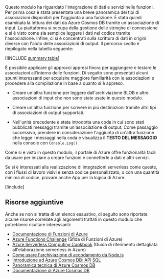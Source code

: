 Questo modulo ha riguardato l'integrazione di dati e servizi nelle funzioni. Per prima cosa è stata presentata una breve panoramica dei tipi di associazioni disponibili per l'aggiunta a una funzione. È stata quindi esaminata la lettura dei dati da Azure Cosmos DB tramite un'associazione di input. La piattaforma si occupa della gestione delle stringhe di connessione e si è visto come sia semplice leggere i dati nel codice tramite l'associazione. Infine, ci si è concentrati sulla scrittura di dati in origini diverse con l'aiuto delle associazioni di output. Il percorso svolto è riepilogato nella tabella seguente:

[!INCLUDE [summary table](./summary-table.md)]

È possibile applicare gli approcci appresi finora per aggiungere e testare le associazioni all'interno delle funzioni. Di seguito sono presentati alcuni spunti interessanti per acquisire maggiore familiarità con le associazioni e procedere alla compilazione in base a quanto si è appreso.

* Creare un'altra funzione per leggere dall'archiviazione BLOB e altre associazioni di input che non sono state usate in questo modulo.

* Creare un'altra funzione per scrivere in più destinazioni tramite altri tipi di associazioni di output supportati.

* Nell'unità precedente è stata introdotta una coda in cui sono stati pubblicati messaggi tramite un'associazione di output. Come passaggio successivo, prendere in considerazione l'aggiunta di un'altra funzione che legge i messaggi nella coda e visualizza il **TESTO DEL MESSAGGIO** nella console con `Console.Log()`.

Come si è visto in questo modulo, il portale di Azure offre funzionalità facili da usare per iniziare a creare funzioni e connetterle a dati e altri servizi.

Se si è interessati alla realizzazione di integrazioni serverless come queste, con i flussi di lavoro visivi e senza codice personalizzato, o con una quantità minima di codice, provare anche App per la logica di Azure.

[!include[](../../../includes/azure-sandbox-cleanup.md)]

## <a name="additional-resources"></a>Risorse aggiuntive

Anche se non si tratta di un elenco esaustivo, di seguito sono riportate alcune risorse correlate agli argomenti trattati in questo modulo che potrebbero risultare interessanti:

* [Documentazione di Funzioni di Azure](https://docs.microsoft.com/azure/azure-functions/)
* [Azure Functions Challenge](https://aka.ms/afc) (Sfida di Funzioni di Azure)
* [Azure Serverless Computing Cookbook](https://azure.microsoft.com/resources/azure-serverless-computing-cookbook/) (Guida di riferimento dettagliata all'elaborazione serverless in Azure)
* [Come usare l'archiviazione di accodamento da Node.js](https://docs.microsoft.com/azure/storage/queues/storage-nodejs-how-to-use-queues)
* [Introduzione ad Azure Cosmos DB: API SQL](https://docs.microsoft.com/azure/cosmos-db/sql-api-introduction)
* [Panoramica tecnica di Azure Cosmos DB](https://azure.microsoft.com/blog/a-technical-overview-of-azure-cosmos-db/)
* [Documentazione di Azure Cosmos DB](https://docs.microsoft.com/azure/cosmos-db/)
